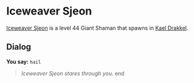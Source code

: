 # Iceweaver Sjeon



[Iceweaver Sjeon](/npc/113277) is a level 44 Giant Shaman that spawns in [Kael Drakkel](/zone/113).



## Dialog

**You say:** `hail`



>*Iceweaver Sjeon stares through you.*
end
